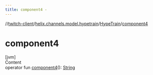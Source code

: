 ```yaml
---
title: component4 -
---
```

//[twitch-client](../../index.md)/[helix.channels.model.hypetrain](../index.md)/[HypeTrain](index.md)/[component4](component4.md)



# component4  
[jvm]  
Content  
operator fun [component4](component4.md)(): [String](https://kotlinlang.org/api/latest/jvm/stdlib/kotlin/-string/index.html)  




